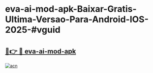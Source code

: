# eva-ai-mod-apk-Baixar-Gratis-Ultima-Versao-Para-Android-IOS-2025-#vguid

# <h2><a href="https://ainizakaria.my?title=eva-ai-mod-apk&ref=25M">🔗👉 🔴 eva-ai-mod-apk</a></h2>

[![acn](https://github.com/user-attachments/assets/0f9c940e-d8b0-45ae-aac7-cd30a18b3e1c)](https://ainizakaria.my?title=eva-ai-mod-apk&ref=25M)

